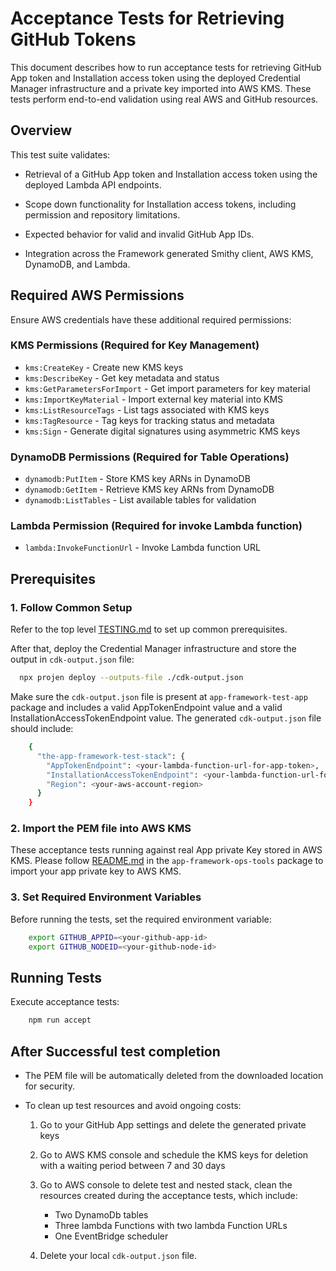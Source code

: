 # Acceptance Tests for Retrieving GitHub Tokens

This document describes how to run acceptance tests
for retrieving GitHub App token and Installation access token
using the deployed Credential Manager infrastructure
and a private key imported into AWS KMS.
These tests perform end-to-end validation using real AWS and GitHub resources.

## Overview

This test suite validates:

- Retrieval of a GitHub App token and Installation access token
  using the deployed Lambda API endpoints.

- Scope down functionality for Installation access tokens,
  including permission and repository limitations.

- Expected behavior for valid and invalid GitHub App IDs.

- Integration across the Framework generated Smithy client,
  AWS KMS, DynamoDB, and Lambda.

## Required AWS Permissions

Ensure AWS credentials have these additional required permissions:

### **KMS Permissions (Required for Key Management)**

- `kms:CreateKey` - Create new KMS keys
- `kms:DescribeKey` - Get key metadata and status
- `kms:GetParametersForImport` - Get import parameters for key material
- `kms:ImportKeyMaterial` - Import external key material into KMS
- `kms:ListResourceTags` - List tags associated with KMS keys
- `kms:TagResource` - Tag keys for tracking status and metadata
- `kms:Sign` - Generate digital signatures using asymmetric KMS keys

### **DynamoDB Permissions (Required for Table Operations)**

- `dynamodb:PutItem` - Store KMS key ARNs in DynamoDB
- `dynamodb:GetItem` - Retrieve KMS key ARNs from DynamoDB
- `dynamodb:ListTables` - List available tables for validation

### **Lambda Permission (Required for invoke Lambda function)**

- `lambda:InvokeFunctionUrl` - Invoke Lambda function URL

## Prerequisites

### 1. Follow Common Setup

Refer to the top level [TESTING.md](../../../../test/TESTING.md)
to set up common prerequisites.

After that, deploy the Credential Manager infrastructure
and store the output in `cdk-output.json` file:

```sh
  npx projen deploy --outputs-file ./cdk-output.json
```

Make sure the `cdk-output.json` file
is present at `app-framework-test-app` package
and includes a valid AppTokenEndpoint value and
a valid InstallationAccessTokenEndpoint value.
The generated `cdk-output.json` file should include:

```sh
    {
      "the-app-framework-test-stack": {
        "AppTokenEndpoint": <your-lambda-function-url-for-app-token>,
        "InstallationAccessTokenEndpoint": <your-lambda-function-url-for-installation-token>,
        "Region": <your-aws-account-region>
      }
    }
```

### 2. Import the PEM file into AWS KMS

These acceptance tests running against real App private Key stored in AWS KMS.
Please follow [README.md](../../../packages/app-framework-ops-tools/README.md)
in the `app-framework-ops-tools` package to import your
app private key to AWS KMS.

### 3. Set Required Environment Variables

Before running the tests, set the required environment variable:

```sh
    export GITHUB_APPID=<your-github-app-id>
    export GITHUB_NODEID=<your-github-node-id>
```

## Running Tests

Execute acceptance tests:

```sh
    npm run accept
```

## After Successful test completion

- The PEM file will be automatically deleted from the downloaded location for
  security.

- To clean up test resources and avoid ongoing costs:
  1. Go to your GitHub App settings and delete the generated private keys

  1. Go to AWS KMS console and schedule the KMS keys for deletion with
     a waiting period between 7 and 30 days

  1. Go to AWS console to delete test and nested stack,
     clean the resources created during the acceptance tests, which include:
     - Two DynamoDb tables
     - Three lambda Functions with two lambda Function URLs
     - One EventBridge scheduler

  1. Delete your local `cdk-output.json` file.
